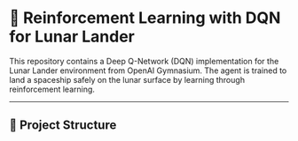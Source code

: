 # 🚀 Reinforcement Learning with DQN for Lunar Lander

This repository contains a Deep Q-Network (DQN) implementation for the Lunar Lander environment from OpenAI Gymnasium. The agent is trained to land a spaceship safely on the lunar surface by learning through reinforcement learning.

---

## 📂 Project Structure
